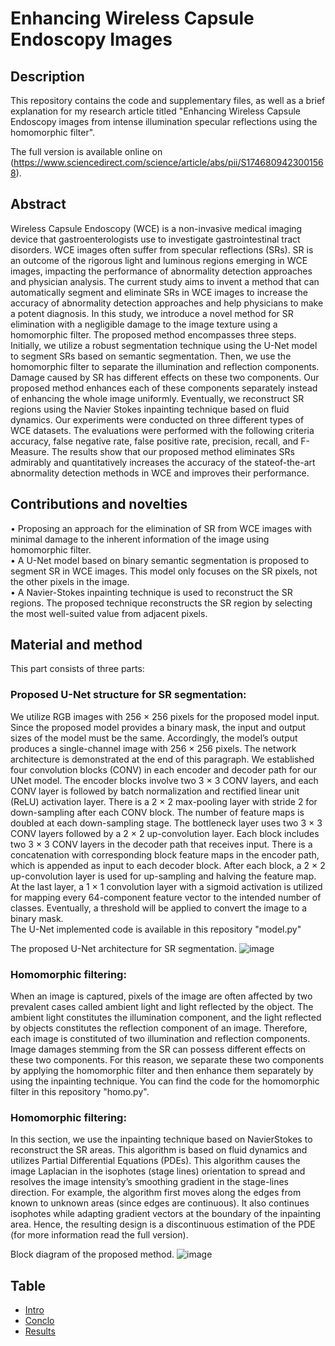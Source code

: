 # Enhancing Wireless Capsule Endoscopy Images

## Description 
This repository contains the code and supplementary files, as well as a brief explanation for my research article titled "Enhancing Wireless Capsule Endoscopy images from intense illumination specular reflections using the homomorphic filter".

The full version is available online on (https://www.sciencedirect.com/science/article/abs/pii/S1746809423001568). 

## Abstract 

Wireless Capsule Endoscopy (WCE) is a non-invasive medical imaging device that gastroenterologists use to investigate gastrointestinal tract disorders. WCE images often suffer from specular reflections (SRs). SR is an outcome of the rigorous light and luminous regions emerging in WCE images, impacting the performance of abnormality detection approaches and physician analysis. The current study aims to invent a method that can automatically segment and eliminate SRs in WCE images to increase the accuracy of abnormality detection approaches and help physicians to make a potent diagnosis. In this study, we introduce a novel method for SR elimination with a negligible damage to the image texture using a homomorphic filter. The proposed method encompasses three steps. Initially, we utilize a robust segmentation technique using the U-Net model to segment SRs based on semantic segmentation. Then, we use the homomorphic filter to separate the illumination and reflection components. Damage caused by SR has different effects on these two components. Our proposed method enhances each of these components separately instead of enhancing the whole image uniformly. Eventually, we reconstruct SR regions using the Navier Stokes inpainting technique based on fluid dynamics. Our experiments were conducted on three different types of WCE datasets. The evaluations were performed with the following criteria accuracy, false negative rate, false positive rate, precision, recall, and F-Measure. The results show that our proposed method eliminates SRs admirably and quantitatively increases the accuracy of the stateof-the-art abnormality detection methods in WCE and improves their performance.

## Contributions and novelties 
• Proposing an approach for the elimination of SR from WCE images with minimal damage to the inherent information of the image using homomorphic filter.<br />
• A U-Net model based on binary semantic segmentation is proposed to segment SR in WCE images. This model only focuses on the SR pixels, not the other pixels in the image.<br />
• A Navier-Stokes inpainting technique is used to reconstruct the SR regions. The proposed technique reconstructs the SR region by selecting the most well-suited value from adjacent pixels.<br />

## Material and method
This part consists of three parts:
### Proposed U-Net structure for SR segmentation:
We utilize RGB images with 256 × 256 pixels for the proposed model input. Since the proposed model provides a binary mask, the input and output sizes of the model must be the same. Accordingly, the model’s output produces a single-channel image with 256 × 256 pixels. The network architecture is demonstrated at the end of this paragraph. We established four convolution blocks (CONV) in each encoder and decoder path for our UNet model. The encoder blocks involve two 3 × 3 CONV layers, and each CONV layer is followed by batch normalization and rectified linear unit (ReLU) activation layer. There is a 2 × 2 max-pooling layer with stride 2 for down-sampling after each CONV block. The number of feature maps is doubled at each down-sampling stage. The bottleneck layer uses two 3 × 3 CONV layers followed by a 2 × 2 up-convolution layer. Each block includes two 3 × 3 CONV layers in the decoder path that receives input. There is a concatenation with corresponding block feature maps in the encoder path, which is appended as input to each decoder block. After each block, a 2 × 2 up-convolution layer is used for up-sampling and halving the feature map. At the last layer, a 1 × 1 convolution layer with a sigmoid activation is utilized for mapping every 64-component feature vector to the intended number of classes. Eventually, a threshold will be applied to convert the image to a binary mask.<br /> The U-Net implemented code is available in this repository "model.py"

The proposed U-Net architecture for SR segmentation.
![image](https://github.com/user-attachments/assets/01f22b3e-dfab-49d3-b086-cc74d0810040)

### Homomorphic filtering:
When an image is captured, pixels of the image are often affected by two prevalent cases called ambient light and light reflected by the object. The ambient light constitutes the illumination component, and the light reflected by objects constitutes the reflection component of an image. Therefore, each image is constituted of two illumination and reflection components. Image damages stemming from the SR can possess different effects on these two components. For this reason, we separate these two components by applying the homomorphic filter and then enhance them separately by using the inpainting technique.<be /> You can find the code for the homomorphic filter in this repository "homo.py".

### Homomorphic filtering:
In this section, we use the inpainting technique based on NavierStokes to reconstruct the SR areas. This algorithm is based on fluid dy­namics and utilizes Partial Differential Equations (PDEs). This algorithm causes the image Laplacian in the isophotes (stage lines) orientation to spread and resolves the image intensity’s smoothing gradient in the stage-lines direction. For example, the algorithm first moves along the edges from known to unknown areas (since edges are continuous). It also continues isophotes while adapting gradient vectors at the boundary of the inpainting area. Hence, the resulting design is a discontinuous esti­mation of the PDE (for more information read the full version).

Block diagram of the proposed method.
![image](https://github.com/user-attachments/assets/b704c579-1b1c-4d81-ac45-125e575fdc7c)


## Table 
- [Intro](Methodology)
- [Conclo](Quality)
- [Results](Quantative)
